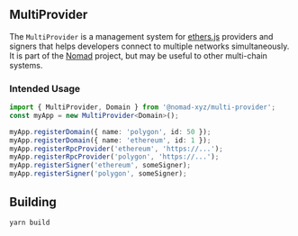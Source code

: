 ## MultiProvider

The `MultiProvider` is a management system for
[ethers.js](https://docs.ethers.io/v5/) providers and signers that helps
developers connect to multiple networks simultaneously. It is part
of the [Nomad](https://github.com/nomad-xyz/nomad-monorepo) project, but may
be useful to other multi-chain systems.

### Intended Usage

```ts
import { MultiProvider, Domain } from '@nomad-xyz/multi-provider';
const myApp = new MultiProvider<Domain>();

myApp.registerDomain({ name: 'polygon', id: 50 });
myApp.registerDomain({ name: 'ethereum', id: 1 });
myApp.registerRpcProvider('ethereum', 'https://...');
myApp.registerRpcProvider('polygon', 'https://...');
myApp.registerSigner('ethereum', someSigner);
myApp.registerSigner('polygon', someSigner);
```

## Building

```
yarn build
```
